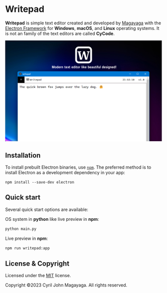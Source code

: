# Writepad

**Writepad** is simple text editor created and developed by [Magayaga](https://github.com/Magayaga) with the [Electron Framework](https://github.com/electron/electron) for **Windows**, **macOS**, and **Linux** operating systems. It is not an family of the text editors are called **CyCode**.

![Screenshot Writepad](.github/wallpaper_writepad.png?raw=true "Screenshot Writepad")

## Installation
To install prebuilt Electron binaries, use [`npm`](https://docs.npmjs.com/). The preferred method is to install Electron as a development dependency in your app:

```
npm install --save-dev electron
```

## Quick start

Several quick start options are available:

OS system in **python** like live preview in **npm**:
```python
python main.py
```
Live preview in **npm**:
```python
npm run writepad:app
```

## License & Copyright
Licensed under the [MIT](LICENSE.txt) license.

Copyright ©2023 Cyril John Magayaga. All rights reserved.